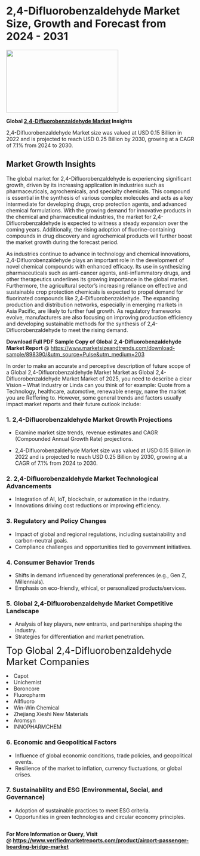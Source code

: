 <H1>2,4-Difluorobenzaldehyde Market Size, Growth and Forecast from 2024 - 2031</H1><img class="aligncenter size-medium wp-image-584254" src="https://thirdeyenews.in/wp-content/uploads/2024/09/Global-Market-Research-300x168.jpeg" alt="" width="300" height="168" /><p><strong>Global&nbsp;<a href="https://www.marketsizeandtrends.com/download-sample/898390/&amp;utm_source=Pulse&amp;utm_medium=203">2,4-Difluorobenzaldehyde Market</a> Insights</strong></p><p>2,4-Difluorobenzaldehyde Market size was valued at USD 0.15 Billion in 2022 and is projected to reach USD 0.25 Billion by 2030, growing at a CAGR of 7.1% from 2024 to 2030.</p><p><h2>Market Growth Insights</h2> <p>The global market for 2,4-Difluorobenzaldehyde is experiencing significant growth, driven by its increasing application in industries such as pharmaceuticals, agrochemicals, and specialty chemicals. This compound is essential in the synthesis of various complex molecules and acts as a key intermediate for developing drugs, crop protection agents, and advanced chemical formulations. With the growing demand for innovative products in the chemical and pharmaceutical industries, the market for 2,4-Difluorobenzaldehyde is expected to witness a steady expansion over the coming years. Additionally, the rising adoption of fluorine-containing compounds in drug discovery and agrochemical products will further boost the market growth during the forecast period. </p> <p>As industries continue to advance in technology and chemical innovations, 2,4-Difluorobenzaldehyde plays an important role in the development of novel chemical compounds with enhanced efficacy. Its use in synthesizing pharmaceuticals such as anti-cancer agents, anti-inflammatory drugs, and other therapeutics underlines its growing importance in the global market. Furthermore, the agricultural sector’s increasing reliance on effective and sustainable crop protection chemicals is expected to propel demand for fluorinated compounds like 2,4-Difluorobenzaldehyde. The expanding production and distribution networks, especially in emerging markets in Asia Pacific, are likely to further fuel growth. As regulatory frameworks evolve, manufacturers are also focusing on improving production efficiency and developing sustainable methods for the synthesis of 2,4-Difluorobenzaldehyde to meet the rising demand. </p><p><span class=""><strong>Download Full PDF Sample Copy of Global 2,4-Difluorobenzaldehyde Market Report</strong> @ <a href="https://www.marketsizeandtrends.com/download-sample/898390/&amp;utm_source=Pulse&amp;utm_medium=203" target="_blank">https://www.marketsizeandtrends.com/download-sample/898390/&amp;utm_source=Pulse&amp;utm_medium=203</a></span></p><p>In order to make an accurate and perceptive description of future scope of a Global&nbsp;2,4-Difluorobenzaldehyde Market Market as Global&nbsp;2,4-Difluorobenzaldehyde Market Market of 2025, you need to describe a clear Vision &ndash; What Industry or Linda can you think of for example: Quote from a Technology, healthcare, automotive, renewable energy, name the market you are Reffering to. However, some general trends and factors usually impact market reports and their future outlook include:</p><h3>1.&nbsp;<strong>2,4-Difluorobenzaldehyde Market Growth Projections</strong></h3><ul><li>Examine market size trends, revenue estimates and CAGR (Compounded Annual Growth Rate) projections.</li><li><p>2,4-Difluorobenzaldehyde Market size was valued at USD 0.15 Billion in 2022 and is projected to reach USD 0.25 Billion by 2030, growing at a CAGR of 7.1% from 2024 to 2030.</p></li></ul><h3>2.&nbsp;<strong>2,4-Difluorobenzaldehyde Market Technological Advancements</strong></h3><ul><li>Integration of AI, IoT, blockchain, or automation in the industry.</li><li>Innovations driving cost reductions or improving efficiency.</li></ul><h3>3.&nbsp;<strong>Regulatory and Policy Changes</strong></h3><ul><li>Impact of global and regional regulations, including sustainability and carbon-neutral goals.</li><li>Compliance challenges and opportunities tied to government initiatives.</li></ul><h3>4.&nbsp;<strong>Consumer Behavior Trends</strong></h3><ul><li>Shifts in demand influenced by generational preferences (e.g., Gen Z, Millennials).</li><li>Emphasis on eco-friendly, ethical, or personalized products/services.</li></ul><h3>5.&nbsp;<strong>Global 2,4-Difluorobenzaldehyde Market Competitive Landscape</strong></h3><ul><li>Analysis of key players, new entrants, and partnerships shaping the industry.</li><li>Strategies for differentiation and market penetration.</li></ul><p data-pm-slice="1 1 []"><span style="color: inherit; font-family: inherit; font-size: 25px;">Top Global 2,4-Difluorobenzaldehyde Market Companies</span></p><div class="" data-test-id=""><p><li>Capot</li><li> Unichemist</li><li> Boroncore</li><li> Fluoropharm</li><li> AIIfluoro</li><li> Win-Win Chemical</li><li> Zhejiang Xieshi New Materials</li><li> Aromsyn</li><li> INNOPHARMCHEM</li></p></div><h3>6.&nbsp;<strong>Economic and Geopolitical Factors</strong></h3><ul><li>Influence of global economic conditions, trade policies, and geopolitical events.</li><li>Resilience of the market to inflation, currency fluctuations, or global crises.</li></ul><h3>7.&nbsp;<strong>Sustainability and ESG (Environmental, Social, and Governance)</strong></h3><ul><li>Adoption of sustainable practices to meet ESG criteria.</li><li>Opportunities in green technologies and circular economy principles.</li></ul><h2><strong style="font-size: 14px;">For More Information or Query, Visit @&nbsp;</strong><a style="background-color: #ffffff; font-size: 14px;" href="https://www.marketsizeandtrends.com/report/24-difluorobenzaldehyde-market/" target="_blank">https://www.verifiedmarketreports.com/product/airport-passenger-boarding-bridge-market</a></h2>
